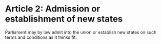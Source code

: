# Article 2: Admission or establishment of new states

Parliament may by law admit into the union or establish new states on such terms and conditions as it thinks fit.
